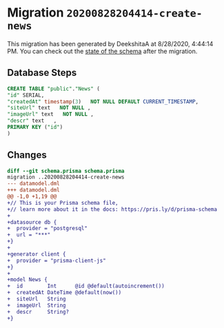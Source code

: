# Migration `20200828204414-create-news`

This migration has been generated by DeekshitaA at 8/28/2020, 4:44:14 PM.
You can check out the [state of the schema](./schema.prisma) after the migration.

## Database Steps

```sql
CREATE TABLE "public"."News" (
"id" SERIAL,
"createdAt" timestamp(3)   NOT NULL DEFAULT CURRENT_TIMESTAMP,
"siteUrl" text   NOT NULL ,
"imageUrl" text   NOT NULL ,
"descr" text   ,
PRIMARY KEY ("id")
)
```

## Changes

```diff
diff --git schema.prisma schema.prisma
migration ..20200828204414-create-news
--- datamodel.dml
+++ datamodel.dml
@@ -1,0 +1,19 @@
+// This is your Prisma schema file,
+// learn more about it in the docs: https://pris.ly/d/prisma-schema
+
+datasource db {
+  provider = "postgresql"
+  url = "***"
+}
+
+generator client {
+  provider = "prisma-client-js"
+}
+
+model News {
+  id        Int      @id @default(autoincrement())
+  createdAt DateTime @default(now())
+  siteUrl   String
+  imageUrl  String
+  descr     String?
+}
```


